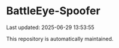 # BattleEye-Spoofer

Last updated: 2025-06-29 13:53:55

This repository is automatically maintained.

